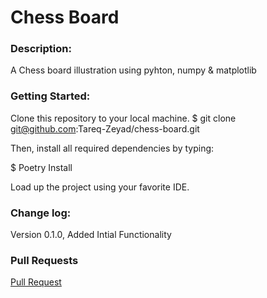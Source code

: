 # Chess Board

### Description:

A Chess board illustration using pyhton, numpy & matplotlib


### Getting Started:

Clone this repository to your local machine.
$ git clone git@github.com:Tareq-Zeyad/chess-board.git

Then, install all required dependencies by typing:

$ Poetry Install

Load up the project using your favorite IDE.

### Change log:

Version 0.1.0, Added Intial Functionality

### Pull Requests

[Pull Request](https://github.com/Tareq-Zeyad/chess-board/pull/1)